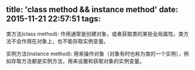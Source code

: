 title: 'class method && instance method'
date: 2015-11-21 22:57:51
tags:
---
类方法(class method): 作用通常是创建对象，或者获取类的某些全局属性。类方法不会作用在对象上，也不能存取实例变量。

实例方法(instance method): 用来操作对象（对象有时也称为类的一个实例），例如存取方法都是实例方法，用来设置和获取对象的实例变量。